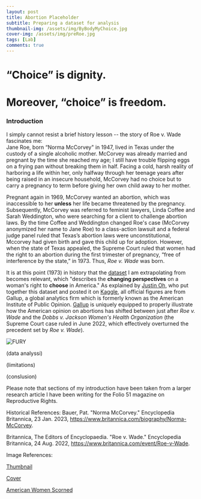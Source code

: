 ```yaml
---
layout: post
title: Abortion Placeholder
subtitle: Preparing a dataset for analysis
thumbnail-img: /assets/img/ByBodyMyChoice.jpg
cover-img: /assets/img/preRoe.jpg
tags: [Lab]
comments: true
---
```

# “Choice” is dignity. 
# Moreover, “choice” is freedom. 

### Introduction
I simply cannot resist a brief history lesson -- the story of Roe v. Wade fascinates me:  
Jane Roe, born “Norma McCorvey" in 1947, lived in Texas under the custody of a single alcoholic mother. McCorvey was already married and pregnant by the time she reached my age; I still have trouble flipping eggs on a frying pan without breaking them in half. Facing a cold, harsh reality of harboring a life within her, only halfway through her teenage years after being raised in an insecure household, McCorvey had no choice but to carry a pregnancy to term before giving her own child away to her mother. 

Pregnant again in 1969, McCorvey wanted an abortion, which was inaccessible to her **unless** her life became threatened by the pregnancy. Subsequently, McCorvey was referred to feminist lawyers, Linda Coffee and Sarah Weddington, who were searching for a client to challenge abortion laws. By the time Coffee and Weddington changed Roe's case (McCorvey anonymized her name to Jane Roe) to a class-action lawsuit and a federal judge panel ruled that Texas’s abortion laws were unconstitutional, Mccorvey had given birth and gave this child up for adoption. However, when the state of Texas appealed, the Supreme Court ruled that women had the right to an abortion during the first trimester of pregnancy, “free of interference by the state,” in 1973. Thus, _Roe v. Wade_ was born. 

It is at this point (1973) in history that the [dataset](https://www.kaggle.com/datasets/justin2028/perspectives-on-abortion-1975-2022) I am extrapolating from becomes relevant, which "describes the **changing perspectives** on a woman's right to **choose** in America." 
As explained by [Justin Oh](https://www.kaggle.com/justin2028), who put together this dataset and posted it on [Kaggle](https://www.kaggle.com/), all official figures are from Gallup, a global analytics firm which is formerly known as the American Institute of Public Opinion. [Gallup](https://www.gallup.com/home.aspx) is uniquely equipped to properly illustrate how the American opinion on abortions has shifted between just after _Roe v. Wade_ and the _Dobbs v. Jackson Women's Health Organization_ (the Supreme Court case ruled in June 2022, which effectively overturned the precedent set by _Roe v. Wade_). 

![FURY](../assets/img/fury.jpg)




(data analyssi)


(limitations) 


(conslusion)









Please note that sections of my introduction have been taken from a larger research article I have been writing for the Folio 51 magazine on Reproductive Rights. 

Historical References: 
Bauer, Pat. "Norma McCorvey." Encyclopedia Britannica, 23 Jan. 2023, https://www.britannica.com/biography/Norma-McCorvey.

Britannica, The Editors of Encyclopaedia. "Roe v. Wade." Encyclopedia Britannica, 24 Aug. 2022, https://www.britannica.com/event/Roe-v-Wade.

Image References: 

[Thumbnail](https://www.nbcbayarea.com/news/national-international/photos-protests-erupt-across-the-nation-after-supreme-court-leak-of-roe-v-wade-draft-overturning-abortion-rights/2881065/)

[Cover](https://www.theatlantic.com/ideas/archive/2020/03/before-roe-v-wade/607609/)

[American Women Scorned](https://www.voanews.com/a/us-prepares-for-post-roe-v-wade-future/6632410.html) 


